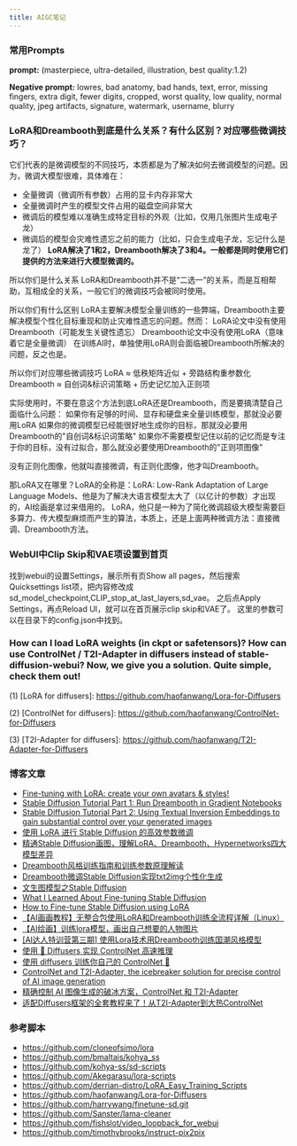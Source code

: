 ```yaml
---
title: AIGC笔记
---
```


### 常用Prompts
**prompt:** (masterpiece,  ultra-detailed, illustration, best quality:1.2)

**Negative prompt:** lowres, bad anatomy, bad hands, text, error, missing fingers, extra digit, 
fewer digits, cropped, worst quality, low quality, normal quality, jpeg artifacts, signature, watermark, username, blurry

### LoRA和Dreambooth到底是什么关系？有什么区别？对应哪些微调技巧？
它们代表的是微调模型的不同技巧，本质都是为了解决如何去微调模型的问题。因为，微调大模型很难，具体难在：
- 全量微调（微调所有参数）占用的显卡内存非常大
- 全量微调时产生的模型文件占用的磁盘空间非常大
- 微调后的模型难以准确生成特定目标的外观（比如，仅用几张图片生成电子龙）
- 微调后的模型会灾难性遗忘之前的能力（比如，只会生成电子龙，忘记什么是龙了）
**LoRA解决了1和2，Dreambooth解决了3和4。一般都是同时使用它们提供的方法来进行大模型微调的。**

所以你们是什么关系
LoRA和Dreambooth并不是“二选一”的关系，而是互相帮助，互相成全的关系，一般它们的微调技巧会被同时使用。

所以你们有什么区别
LoRA主要解决模型全量训练的一些弊端，Dreambooth主要解决模型个性化目标重现和防止灾难性遗忘的问题。然而：
LoRA论文中没有使用Dreambooth（可能发生关键性遗忘）
Dreambooth论文中没有使用LoRA（意味着它是全量微调）
在训练AI时，单独使用LoRA则会面临被Dreambooth所解决的问题，反之也是。

所以你们对应哪些微调技巧
LoRA ≈ 低秩矩阵近似 + 旁路结构重参数化
Dreambooth ≈ 自创词&标识词策略 + 历史记忆加入正则项

实际使用时，不要在意这个方法到底LoRA还是Dreambooth，而是要搞清楚自己面临什么问题：
如果你有足够的时间、显存和硬盘来全量训练模型，那就没必要用LoRA
如果你的微调模型已经能很好地生成你的目标，那就没必要用Dreambooth的"自创词&标识词策略"
如果你不需要模型记住以前的记忆而是专注于你的目标，没有过拟合，那么就没必要使用Dreambooth的"正则项图像"

没有正则化图像，他就叫直接微调，有正则化图像，他才叫Dreambooth。

那LoRA又在哪里？LoRA的全称是：LoRA: Low-Rank Adaptation of Large Language Models、他是为了解决大语言模型太大了（以亿计的参数）才出现的，AI绘画是拿过来借用的。
LoRA，他只是一种为了简化微调超级大模型需要巨多算力、传大模型麻烦而产生的算法，本质上，还是上面两种微调方法：直接微调、Dreambooth方法。 

### WebUI中Clip Skip和VAE项设置到首页
找到webui的设置Settings，展示所有页Show all pages，然后搜索Quicksettings list项，把内容修改成sd_model_checkpoint,CLIP_stop_at_last_layers,sd_vae。
之后点Apply Settings，再点Reload UI，就可以在首页展示clip skip和VAE了。
这里的参数可以在目录下的config.json中找到。

### How can I load LoRA weights (in ckpt or safetensors)? How can use ControlNet / T2I-Adapter in diffusers instead of stable-diffusion-webui? Now, we give you a solution. Quite simple, check them out!

(1) [LoRA for diffusers]: https://github.com/haofanwang/Lora-for-Diffusers

(2) [ControlNet for diffusers]: https://github.com/haofanwang/ControlNet-for-Diffusers

(3) [T2I-Adapter for diffusers]: https://github.com/haofanwang/T2I-Adapter-for-Diffusers


### 博客文章
- [Fine-tuning with LoRA: create your own avatars & styles!](https://www.kix.in/2023/04/07/sd-lora-finetuning/)
- [Stable Diffusion Tutorial Part 1: Run Dreambooth in Gradient Notebooks](https://blog.paperspace.com/dreambooth-stable-diffusion-tutorial-1/)
- [Stable Diffusion Tutorial Part 2: Using Textual Inversion Embeddings to gain substantial control over your generated images](https://blog.paperspace.com/dreambooth-stable-diffusion-tutorial-part-2-textual-inversion/)
- [使用 LoRA 进行 Stable Diffusion 的高效参数微调](https://huggingface.co/blog/zh/lora)
- [精通Stable Diffusion画图，理解LoRA、Dreambooth、Hypernetworks四大模型差异](http://www.gamelook.com.cn/2023/04/513756)
- [Dreambooth风格训练指南和训练参数原理解读](https://www.acceleratori.com/d/11163)
- [Dreambooth微调Stable Diffusion实现txt2img个性化生成](https://zhuanlan.zhihu.com/p/625848905)
- [文生图模型之Stable Diffusion](https://zhuanlan.zhihu.com/p/617134893)
- [What I Learned About Fine-tuning Stable Diffusion](http://harrywang.me/sd)
- [How to Fine-tune Stable Diffusion using LoRA](https://ngwaifoong92.medium.com/how-to-fine-tune-stable-diffusion-using-lora-85690292c6a8)
- [【AI画画教程】无整合包使用LoRA和Dreambooth训练全流程详解（Linux）](https://blog.csdn.net/weixin_39955411/article/details/130612749)
- [【AI绘画】训练lora模型，画出自己想要的人物图片](https://zhuanlan.zhihu.com/p/619709359)
- [[AI达人特训营第三期] 使用Lora技术用Dreambooth训练国潮风格模型](https://aistudio.csdn.net/6442ba04b4541e244e4f9639.html)
- [使用 🧨 Diffusers 实现 ControlNet 高速推理](https://huggingface.co/blog/zh/controlnet)
- [使用 diffusers 训练你自己的 ControlNet 🧨](https://huggingface.co/blog/zh/train-your-controlnet)
- [ControlNet and T2I-Adapter, the icebreaker solution for precise control of AI image generation](https://medium.com/@catmus2048/controlnet-and-t2i-adapter-the-icebreaker-solution-for-precise-control-of-ai-image-generation-ef61258139c3)
- [精确控制 AI 图像生成的破冰方案，ControlNet 和 T2I-Adapter](https://zhuanlan.zhihu.com/p/608609941)
- [适配Diffusers框架的全套教程来了！从T2I-Adapter到大热ControlNet](https://cloud.tencent.com/developer/article/2249184)

### 参考脚本
- https://github.com/cloneofsimo/lora
- https://github.com/bmaltais/kohya_ss
- https://github.com/kohya-ss/sd-scripts
- https://github.com/Akegarasu/lora-scripts
- https://github.com/derrian-distro/LoRA_Easy_Training_Scripts
- https://github.com/haofanwang/Lora-for-Diffusers
- https://github.com/harrywang/finetune-sd.git
- https://github.com/Sanster/lama-cleaner
- https://github.com/fishslot/video_loopback_for_webui
- https://github.com/timothybrooks/instruct-pix2pix

